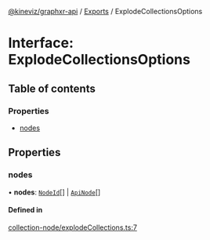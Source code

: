 [@kineviz/graphxr-api](../README.md) / [Exports](../modules.md) / ExplodeCollectionsOptions

# Interface: ExplodeCollectionsOptions

## Table of contents

### Properties

- [nodes](ExplodeCollectionsOptions.md#nodes)

## Properties

### nodes

• **nodes**: [`NodeId`](../modules.md#nodeid)[] \| [`ApiNode`](../classes/ApiNode.md)[]

#### Defined in

[collection-node/explodeCollections.ts:7](https://bitbucket.org/kineviz/graphxr-api/src/019f384/src/collection-node/explodeCollections.ts#lines-7)
